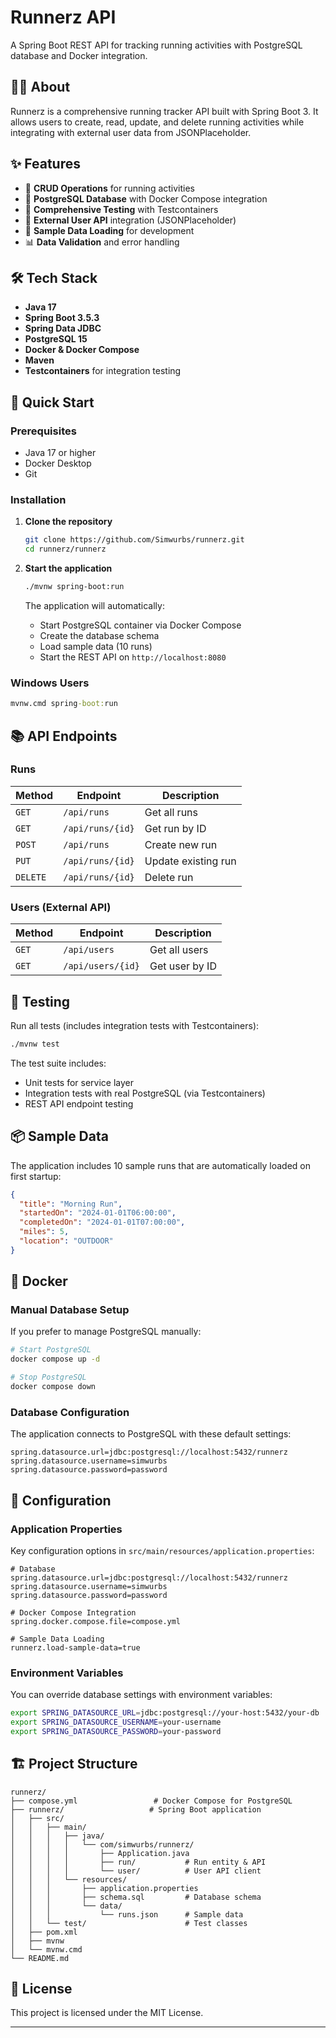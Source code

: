 # Runnerz API

A Spring Boot REST API for tracking running activities with PostgreSQL database and Docker integration.

## 🏃‍♂️ About

Runnerz is a comprehensive running tracker API built with Spring Boot 3. It allows users to create, read, update, and delete running activities while integrating with external user data from JSONPlaceholder.

## ✨ Features

- 🏃 **CRUD Operations** for running activities
- 🐘 **PostgreSQL Database** with Docker Compose integration
- 🧪 **Comprehensive Testing** with Testcontainers
- 👥 **External User API** integration (JSONPlaceholder)
- 🔄 **Sample Data Loading** for development
- 📊 **Data Validation** and error handling

## 🛠️ Tech Stack

- **Java 17**
- **Spring Boot 3.5.3**
- **Spring Data JDBC**
- **PostgreSQL 15**
- **Docker & Docker Compose**
- **Maven**
- **Testcontainers** for integration testing

## 🚀 Quick Start

### Prerequisites

- Java 17 or higher
- Docker Desktop
- Git

### Installation

1. **Clone the repository**
   ```bash
   git clone https://github.com/Simwurbs/runnerz.git
   cd runnerz/runnerz
   ```

2. **Start the application**
   ```bash
   ./mvnw spring-boot:run
   ```
   
   The application will automatically:
   - Start PostgreSQL container via Docker Compose
   - Create the database schema
   - Load sample data (10 runs)
   - Start the REST API on `http://localhost:8080`

### Windows Users
```cmd
mvnw.cmd spring-boot:run
```

## 📚 API Endpoints

### Runs

| Method | Endpoint | Description |
|--------|----------|-------------|
| `GET` | `/api/runs` | Get all runs |
| `GET` | `/api/runs/{id}` | Get run by ID |
| `POST` | `/api/runs` | Create new run |
| `PUT` | `/api/runs/{id}` | Update existing run |
| `DELETE` | `/api/runs/{id}` | Delete run |

### Users (External API)

| Method | Endpoint | Description |
|--------|----------|-------------|
| `GET` | `/api/users` | Get all users |
| `GET` | `/api/users/{id}` | Get user by ID |

## 🧪 Testing

Run all tests (includes integration tests with Testcontainers):

```bash
./mvnw test
```

The test suite includes:
- Unit tests for service layer
- Integration tests with real PostgreSQL (via Testcontainers)
- REST API endpoint testing

## 📦 Sample Data

The application includes 10 sample runs that are automatically loaded on first startup:

```json
{
  "title": "Morning Run",
  "startedOn": "2024-01-01T06:00:00",
  "completedOn": "2024-01-01T07:00:00", 
  "miles": 5,
  "location": "OUTDOOR"
}
```

## 🐳 Docker

### Manual Database Setup

If you prefer to manage PostgreSQL manually:

```bash
# Start PostgreSQL
docker compose up -d

# Stop PostgreSQL  
docker compose down
```

### Database Configuration

The application connects to PostgreSQL with these default settings:

```properties
spring.datasource.url=jdbc:postgresql://localhost:5432/runnerz
spring.datasource.username=simwurbs
spring.datasource.password=password
```

## 🔧 Configuration

### Application Properties

Key configuration options in `src/main/resources/application.properties`:

```properties
# Database
spring.datasource.url=jdbc:postgresql://localhost:5432/runnerz
spring.datasource.username=simwurbs
spring.datasource.password=password

# Docker Compose Integration
spring.docker.compose.file=compose.yml

# Sample Data Loading
runnerz.load-sample-data=true
```

### Environment Variables

You can override database settings with environment variables:

```bash
export SPRING_DATASOURCE_URL=jdbc:postgresql://your-host:5432/your-db
export SPRING_DATASOURCE_USERNAME=your-username
export SPRING_DATASOURCE_PASSWORD=your-password
```

## 🏗️ Project Structure

```
runnerz/
├── compose.yml                 # Docker Compose for PostgreSQL
├── runnerz/                   # Spring Boot application
│   ├── src/
│   │   ├── main/
│   │   │   ├── java/
│   │   │   │   └── com/simwurbs/runnerz/
│   │   │   │       ├── Application.java
│   │   │   │       ├── run/           # Run entity & API
│   │   │   │       └── user/          # User API client
│   │   │   └── resources/
│   │   │       ├── application.properties
│   │   │       ├── schema.sql         # Database schema
│   │   │       └── data/
│   │   │           └── runs.json      # Sample data
│   │   └── test/                      # Test classes
│   ├── pom.xml
│   ├── mvnw
│   └── mvnw.cmd
└── README.md
```

## 📝 License

This project is licensed under the MIT License.

---
